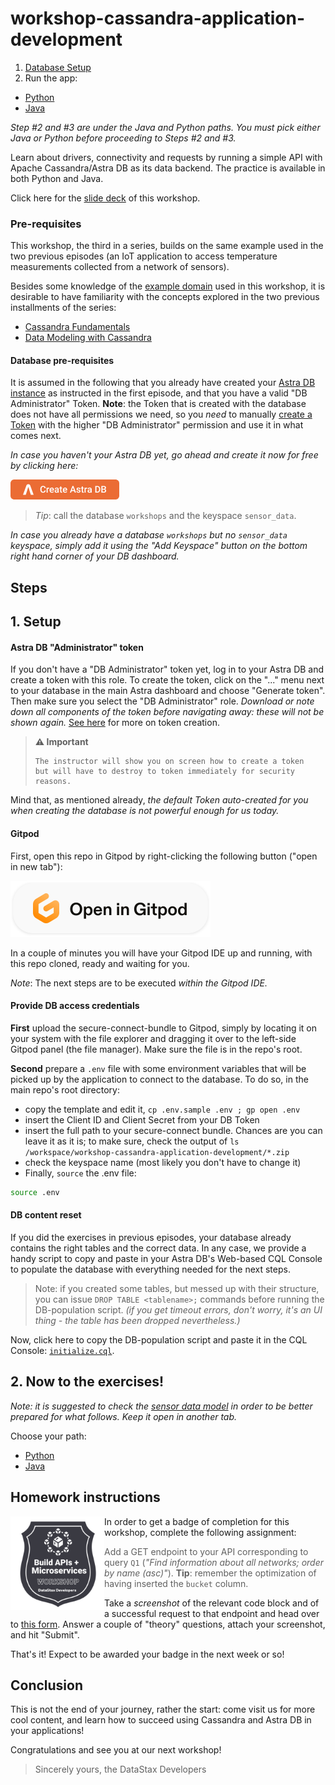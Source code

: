 # workshop-cassandra-application-development

1. [Database Setup](#1-database-setup)
2. Run the app:

- [Python](python/Python_README.md)
- [Java](java/Java_README.md)

_Step #2 and #3 are under the Java and Python paths.  You must pick either Java or Python before proceeding to Steps #2 and #3._

Learn about drivers, connectivity and requests by running a simple API with
Apache Cassandra/Astra DB as its data backend. The practice is available in both
Python and Java.

Click here for the [slide deck](slides/java-and-python-apps-with-cassandra-slides.pdf) of this workshop.

### Pre-requisites

This workshop, the third in a series, builds on the same example used in the two previous
episodes (an IoT application to access temperature measurements collected from a network of sensors).

Besides some knowledge of the [example domain](https://www.datastax.com/learn/data-modeling-by-example/sensor-data-model) used in this workshop, it is desirable to have
familiarity with the concepts explored in the two previous installments of the series:

- [Cassandra Fundamentals](https://github.com/datastaxdevs/workshop-cassandra-fundamentals)
- [Data Modeling with Cassandra](https://github.com/datastaxdevs/workshop-cassandra-data-modeling)

#### Database pre-requisites

It is assumed in the following that you already have created
your [Astra DB instance](https://github.com/datastaxdevs/workshop-cassandra-fundamentals#4-create-your-astra-db-instance) as instructed in the first episode,
and that you have a valid "DB Administrator" Token.
**Note**: the Token that is created with the database does not have all permissions we need,
so you _need_ to manually [create a Token](https://awesome-astra.github.io/docs/pages/astra/create-token/)
with the higher "DB Administrator"
permission and use it in what comes next.

_In case you haven't your Astra DB yet, go ahead and create it now for free by clicking here:_

<a href="https://astra.dev/yt-8-10"><img src="images/create_astra_db_button.png?raw=true" /></a>

> _Tip_: call the database `workshops` and the keyspace `sensor_data`.

_In case you already have a database `workshops` but no `sensor_data` keyspace,
simply add it using the "Add Keyspace" button on the bottom right hand corner of your DB dashboard._

## Steps

## 1. Setup

#### Astra DB "Administrator" token

If you don't have a "DB Administrator" token yet, log in to your Astra DB
and create a token with this role.
To create the token, click on the "..." menu next to your database in the main
Astra dashboard and choose "Generate token". Then make sure you select the "DB Administrator" role.
_Download or note down all components of the token before navigating away: these will not be shown again._
[See here](https://awesome-astra.github.io/docs/pages/astra/create-token/)
for more on token creation.

> **⚠️ Important**
> ```
> The instructor will show you on screen how to create a token 
> but will have to destroy to token immediately for security reasons.
> ```

Mind that, as mentioned already, _the default Token auto-created for you when
creating the database is not powerful enough for us today._

#### Gitpod

First, open this repo in Gitpod by right-clicking the following button ("open in new tab"):

<a href="https://gitpod.io/#https://github.com/datastaxdevs/workshop-cassandra-application-development"><img src="images/open_in_gitpod.svg?raw=true" /></a>

In a couple of minutes you will have your Gitpod IDE up and running, with this repo cloned,
ready and waiting for you.

_Note_: The next steps are to be executed _within the Gitpod IDE._

#### Provide DB access credentials

**First** upload the secure-connect-bundle to Gitpod, simply by locating
it on your system with the file explorer and dragging it over to the left-side
Gitpod panel (the file manager). Make sure the file is in the repo's root.

**Second** prepare a `.env` file with some environment variables that will
be picked up by the application to connect to the database. To do so, in the main
repo's root directory:

- copy the template and edit it, `cp .env.sample .env ; gp open .env`
- insert the Client ID and Client Secret from your DB Token
- insert the full path to your secure-connect bundle. Chances are you can leave it as it is; to make sure, check the output of `ls /workspace/workshop-cassandra-application-development/*.zip`
- check the keyspace name (most likely you don't have to change it)
- Finally, `source` the .env file:

```bash
source .env
```

#### DB content reset

If you did the exercises in previous episodes, your database already contains the right tables
and the correct data. In any case, we provide a handy script to copy and paste in your Astra DB's Web-based CQL Console to populate the database with everything needed for the next steps.

> Note: if you created some tables, but messed up with their structure, you can
> issue `DROP TABLE <tablename>;` commands before running the DB-population script.
> _(if you get timeout errors, don't worry, it's an UI thing - the table has been dropped nevertheless.)_

Now, click here to copy the DB-population script and paste it in the CQL Console: [`initialize.cql`](https://raw.githubusercontent.com/datastaxdevs/workshop-cassandra-application-development/main/initialize.cql).

## 2. Now to the exercises!

_Note: it is suggested to check the [sensor data model](https://www.datastax.com/learn/data-modeling-by-example/sensor-data-model)
in order to be better prepared for what follows. Keep it open in another tab._

Choose your path:

- [Python](python/Python_README.md)
- [Java](java/Java_README.md)

## Homework instructions

<img src="images/api-micro.png?raw=true" width="150" align="left" />

In order to get a badge of completion for this workshop,
complete the following assignment:

> Add a GET endpoint to your API corresponding to query `Q1`
> (_"Find information about all networks; order by name (asc)"_).
> **Tip**: remember the optimization of having inserted the `bucket` column.

Take a _screenshot_ of the relevant code block and of a successful
request to that endpoint and head over to [this form](https://dtsx.io/homework-appdev). Answer a couple of
"theory" questions, attach your screenshot, and hit "Submit".

That's it! Expect to be awarded your badge in the next week or so!

## Conclusion

This is not the end of your journey, rather the start: come visit us for more
cool content, and learn how to succeed using
Cassandra and Astra DB in your applications!

Congratulations and see you at our next workshop!

> Sincerely yours, the DataStax Developers
> 
